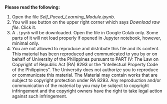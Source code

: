 **Please read the following:**
1. Open the file *Self_Paced_Learning_Module.ipynb*.
2. You will see button on the upper right corner which says *Download raw file*. Click it.
3. A `.ipynb` will be downloaded. Open the file in Google Colab only. Some parts of it will not load properly if opened in Jupyter notebook, however, minimal only.
4. You are not allowed to reproduce and distribute this file and its content. This material has been reproduced and communicated to you by or on behalf of University of the Philippines pursuant to PART IV: The Law on Copyright of Republic Act (RA) 8293 or the “Intellectual Property Code of the Philippines”. The University does not authorize you to reproduce or communicate this material. The Material may contain works that are subject to copyright protection under RA 8293. Any reproduction and/or communication of the material by you may be subject to copyright infringement and the copyright owners have the right to take legal action against such infringement.
